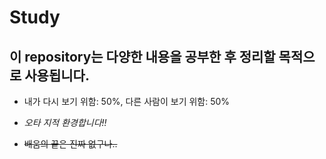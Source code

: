 # Study

<h2>이 repository는 다양한 내용을 공부한 후 정리할 목적으로 사용됩니다.</h2>

- 내가 다시 보기 위함: 50%, 다른 사람이 보기 위함: 50%

- _오타 지적 환경합니다!!_

- ~~배움의 끝은 진짜 없구나..~~
